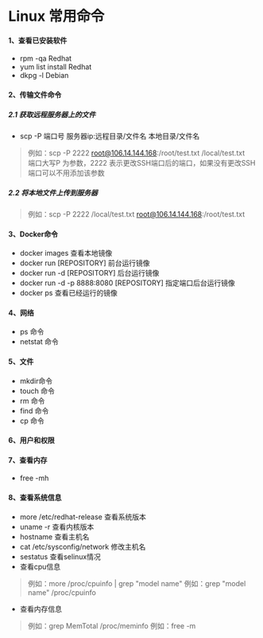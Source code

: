 # Linux 常用命令
#### 1、查看已安装软件
* rpm -qa  Redhat
* yum list install Redhat
* dkpg -l Debian

#### 2、传输文件命令
##### 2.1 获取远程服务器上的文件
* scp -P 端口号 服务器ip:远程目录/文件名 本地目录/文件名
> 例如：scp -P 2222 root@106.14.144.168:/root/test.txt /local/test.txt<br>
> 端口大写P 为参数，2222 表示更改SSH端口后的端口，如果没有更改SSH端口可以不用添加该参数

##### 2.2 将本地文件上传到服务器
> 例如：scp -P 2222 /local/test.txt root@106.14.144.168:/root/test.txt

#### 3、Docker命令
* docker images 查看本地镜像
* docker run [REPOSITORY] 前台运行镜像
* docker run -d [REPOSITORY] 后台运行镜像
* docker run -d -p 8888:8080 [REPOSITORY] 指定端口后台运行镜像
* docker ps 查看已经运行的镜像
#### 4、网络
* ps 命令
* netstat 命令

#### 5、文件
* mkdir命令
* touch 命令
* rm 命令
* find 命令
* cp 命令
#### 6、用户和权限
#### 7、查看内存
* free -mh
#### 8、查看系统信息
* more /etc/redhat-release 查看系统版本
* uname -r 查看内核版本
* hostname 查看主机名
* cat /etc/sysconfig/network 修改主机名
* sestatus 查看selinux情况
* 查看cpu信息
> 例如：more /proc/cpuinfo | grep "model name"
> 例如：grep "model name" /proc/cpuinfo
* 查看内存信息
> 例如：grep MemTotal /proc/meminfo
> 例如：free -m

